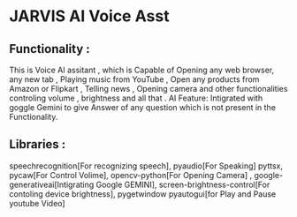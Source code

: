 # JARVIS AI Voice Asst
## Functionality :
This is Voice AI assitant , which is Capable of Opening any web browser, any new tab , Playing music from YouTube , Open any products from Amazon or Flipkart , Telling news , Opening camera and other functionalities controling volume , brightness and all that .
AI Feature: Intigrated with goggle Gemini to give Answer of any question which is not present in the Functionality.
## Libraries :
speechrecognition[For recognizing speech], 
pyaudio[For Speaking]
pyttsx,
pycaw[For Control Volime], 
opencv-python[For Opening Camera] , 
google-generativeai[Intigrating Google GEMINI],
screen-brightness-control[For contoling device brightness],
pygetwindow pyautogui[for Play and Pause youtube Video]
